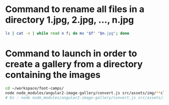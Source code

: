 # Command to rename all files in a directory 1.jpg, 2.jpg, ..., n.jpg
```bash
ls | cat -n | while read n f; do mv "$f" "$n.jpg"; done
```

# Command to launch in order to create a gallery from a directory containing the images
```bash
cd ~/workspace/foot-camps/
node node_modules/angular2-image-gallery/convert.js src/assets/img/**club**/gallery --outputDir=src/assets/img/**club**/gallery --remoteBaseUrl=assets/img/**club**/gallery
# Ex : node node_modules/angular2-image-gallery/convert.js src/assets/img/lorient/gallery --outputDir=src/assets/img/lorient/gallery --remoteBaseUrl=assets/img/lorient/gallery
```
